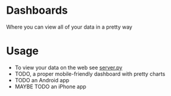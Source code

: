 # Dashboards

Where you can view all of your data in a pretty way

# Usage
* To view your data on the web see [server.py](./server/server.py)
* TODO, a proper mobile-friendly dashboard with pretty charts
* TODO an Android app
* MAYBE TODO an iPhone app

